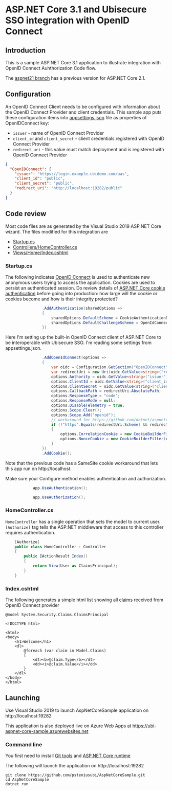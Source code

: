 # ASP.NET Core 3.1 and Ubisecure SSO integration with OpenID Connect

## Introduction

This is a sample ASP.NET Core 3.1 application to illustrate integration with OpenID Connect Auhthorization Code flow. 

The [aspnet21 branch](../../tree/aspnet21) has a previous version for ASP.NET Core 2.1.

## Configuration

An OpenID Connect Client needs to be configured with information about the OpenID Connect Provider and client credentials. This sample app puts these configuration items into [appsettings.json](appsettings.json) file as properties of OpenIDConnect key:

* `issuer` - name of OpenID Connect Provider
* `client_id` and `client_secret` - client credentials registered with OpenID Connect Provider 
* `redirect_uri` - this value must match deployment and is registered with OpenID Connect Provider

```json
{
  "OpenIDConnect": {
    "issuer": "https://login.example.ubidemo.com/uas",
    "client_id": "public",
    "client_secret": "public",
    "redirect_uri": "http://localhost:19282/public"
  }
}
```

## Code review

Most code files are as generated by the Visual Studio 2019 ASP.NET Core wizard. The files modified for this integration are

* [Startup.cs](Startup.cs)
* [Controllers/HomeController.cs](Controllers/HomeController.cs)
* [Views/Home/Index.cshtml](Views/Home/Index.cshtml)

### Startup.cs

The following indicates [OpenID Connect](https://docs.microsoft.com/en-us/aspnet/core/api/microsoft.aspnetcore.authentication.openidconnect) is used to authenticate new anonymous users trying to access the application. 
Cookies are used to persist an authenticated session. 
Do review details of [ASP.NET Core cookie authentication](https://docs.microsoft.com/en-us/aspnet/core/api/microsoft.aspnetcore.authentication.cookies) before going into production: how large will the cookie or cookies become and how is their integrity protected?

```c#
                .AddAuthentication(sharedOptions =>
                {
                    sharedOptions.DefaultScheme = CookieAuthenticationDefaults.AuthenticationScheme;
                    sharedOptions.DefaultChallengeScheme = OpenIdConnectDefaults.AuthenticationScheme;
                })
```

Here I'm setting up the built-in OpenID Connect client of ASP.NET Core to be interoperable with Ubisecure SSO. I'm reading some settings from appsettings.json. 

```c#
                .AddOpenIdConnect(options =>
                {
                    var oidc = Configuration.GetSection("OpenIDConnect");
                    var redirectUri = new Uri(oidc.GetValue<string>("redirect_uri"));
                    options.Authority = oidc.GetValue<string>("issuer");
                    options.ClientId = oidc.GetValue<string>("client_id");
                    options.ClientSecret = oidc.GetValue<string>("client_secret");
                    options.CallbackPath = redirectUri.AbsolutePath;
                    options.ResponseType = "code";
                    options.ResponseMode = null;
                    options.DisableTelemetry = true;
                    options.Scope.Clear();
                    options.Scope.Add("openid");
                    // workaround for https://github.com/dotnet/aspnetcore/issues/19939
                    if (!"https".Equals(redirectUri.Scheme) && redirectUri.IsLoopback)
                    {
                        options.CorrelationCookie = new CookieBuilderFilter(options.CorrelationCookie);
                        options.NonceCookie = new CookieBuilderFilter(options.NonceCookie);
                    }
                })
                .AddCookie(); 

```

Note that the previous code has a SameSite cookie workaround that lets this app run on http://localhost.

Make sure your Configure method enables authentication and authorization.

```c#
            app.UseAuthentication();

            app.UseAuthorization();
```

### HomeController.cs

`HomeController` has a single operation that sets the model to current user. `[Authorize]` tag tells the ASP.NET middleware that access to this controller requires authentication.

```c#
    [Authorize]
    public class HomeController : Controller
    {
        public IActionResult Index()
        {
            return View(User as ClaimsPrincipal);
        }
    }
```

### Index.cshtml

The following generates a simple html list showing all [claims](https://docs.microsoft.com/en-us/dotnet/api/system.security.claims.claimsprincipal) received from OpenID Connect provider

```cshtml
@model System.Security.Claims.ClaimsPrincipal

<!DOCTYPE html>

<html>
<body>
    <h1>Welcome</h1>
    <dl>
        @foreach (var claim in Model.Claims)
        {
            <dt><b>@claim.Type</b></dt>
            <dd><i>@claim.Value</i></dd>
        }
    </dl>
</body>
</html>
```

## Launching

Use Visual Studio 2019 to launch AspNetCoreSample application on http://localhost:19282

This application is also deployed live on Azure Web Apps at https://ubi-aspnet-core-sample.azurewebsites.net

### Command line

You first need to install [Git tools](https://git-scm.com/downloads) and [ASP.NET Core runtime](https://dotnet.microsoft.com/download)

The following will launch the application on http://localhost:19282

```
git clone https://github.com/psteniusubi/AspNetCoreSample.git
cd AspNetCoreSample
dotnet run
```
